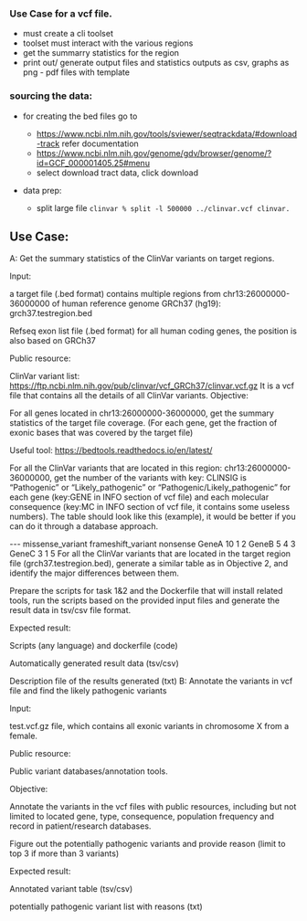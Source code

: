 ### Use Case for a vcf file.

- must create a cli toolset
- toolset must interact with the various regions
- get the summarry statistics for the region
- print out/ generate output files and statistics outputs as csv, graphs as png - pdf files with template

### sourcing the data:

- for creating the bed files go to
  - https://www.ncbi.nlm.nih.gov/tools/sviewer/seqtrackdata/#download-track refer documentation
  - https://www.ncbi.nlm.nih.gov/genome/gdv/browser/genome/?id=GCF_000001405.25#menu
  - select download tract data, click download

- data prep: 
  - split large file `clinvar % split -l 500000 ../clinvar.vcf clinvar.`
## Use Case:

A: Get the summary statistics of the ClinVar variants on target regions.

Input:

a target file (.bed format) contains multiple regions from chr13:26000000-36000000 of human reference genome GRCh37 (hg19): grch37.testregion.bed

Refseq exon list file (.bed format) for all human coding genes, the position is also based on GRCh37

Public resource:

ClinVar variant list: https://ftp.ncbi.nlm.nih.gov/pub/clinvar/vcf_GRCh37/clinvar.vcf.gz It is a vcf file that contains all the details of all ClinVar variants.
Objective:

For all genes located in chr13:26000000-36000000, get the summary statistics of the target file coverage. (For each gene, get the fraction of exonic bases that was covered by the target file)

Useful tool: https://bedtools.readthedocs.io/en/latest/

For all the ClinVar variants that are located in this region: chr13:26000000-36000000, get the number of the variants with key: CLINSIG is “Pathogenic” or “Likely_pathogenic” or “Pathogenic/Likely_pathogenic” for each gene (key:GENE in INFO section of vcf file) and each molecular consequence (key:MC in INFO section of vcf file, it contains some useless numbers). The table should look like this (example), it would be better if you can do it through a database approach.

--- missense_variant frameshift_variant nonsense
GeneA 10 1 2
GeneB 5 4 3
GeneC 3 1 5
For all the ClinVar variants that are located in the target region file (grch37.testregion.bed), generate a similar table as in Objective 2, and identify the major differences between them.

Prepare the scripts for task 1&2 and the Dockerfile that will install related tools, run the scripts based on the provided input files and generate the result data in tsv/csv file format.

Expected result:

Scripts (any language) and dockerfile (code)

Automatically generated result data (tsv/csv)

Description file of the results generated (txt)
B: Annotate the variants in vcf file and find the likely pathogenic variants

Input:

test.vcf.gz file, which contains all exonic variants in chromosome X from a female.

Public resource:

Public variant databases/annotation tools.

Objective:

Annotate the variants in the vcf files with public resources, including but not limited to located gene, type, consequence, population frequency and record in patient/research databases.

Figure out the potentially pathogenic variants and provide reason (limit to top 3 if more than 3 variants)

Expected result:

Annotated variant table (tsv/csv)

potentially pathogenic variant list with reasons (txt)
